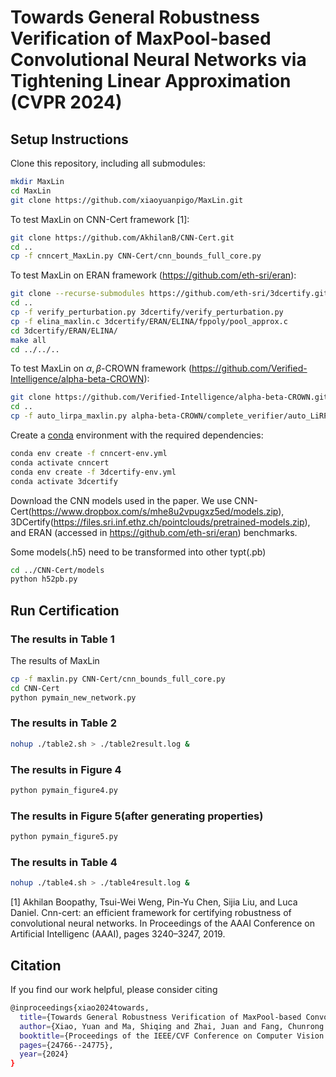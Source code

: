 
# Towards General Robustness Verification of MaxPool-based Convolutional Neural Networks via Tightening Linear Approximation (CVPR 2024)
## Setup Instructions

Clone this repository, including all submodules:
```bash
mkdir MaxLin
cd MaxLin
git clone https://github.com/xiaoyuanpigo/MaxLin.git
```

To test MaxLin on CNN-Cert framework [1]:
```bash
git clone https://github.com/AkhilanB/CNN-Cert.git
cd ..
cp -f cnncert_MaxLin.py CNN-Cert/cnn_bounds_full_core.py
```

To test MaxLin on ERAN framework (https://github.com/eth-sri/eran):
```bash
git clone --recurse-submodules https://github.com/eth-sri/3dcertify.git
cd ..
cp -f verify_perturbation.py 3dcertify/verify_perturbation.py 
cp -f elina_maxlin.c 3dcertify/ERAN/ELINA/fppoly/pool_approx.c
cd 3dcertify/ERAN/ELINA/
make all
cd ../../..
```

To test MaxLin on $\alpha,\beta$-CROWN framework (https://github.com/Verified-Intelligence/alpha-beta-CROWN):
```bash
git clone https://github.com/Verified-Intelligence/alpha-beta-CROWN.git
cd ..
cp -f auto_lirpa_maxlin.py alpha-beta-CROWN/complete_verifier/auto_LiRPA/operators/pooling.py
```

Create a [conda](https://www.anaconda.com/products/individual) environment with the required dependencies:
```bash
conda env create -f cnncert-env.yml
conda activate cnncert
conda env create -f 3dcertify-env.yml
conda activate 3dcertify
```

Download the CNN models used in the paper. We use CNN-Cert(https://www.dropbox.com/s/mhe8u2vpugxz5ed/models.zip), 3DCertify(https://files.sri.inf.ethz.ch/pointclouds/pretrained-models.zip), and ERAN (accessed in https://github.com/eth-sri/eran) benchmarks.

Some models(.h5) need to be transformed into other typt(.pb)
```bash
cd ../CNN-Cert/models
python h52pb.py
```

## Run Certification

### The results in Table 1

The results of MaxLin
```bash
cp -f maxlin.py CNN-Cert/cnn_bounds_full_core.py 
cd CNN-Cert
python pymain_new_network.py
```

### The results in Table 2
```bash
nohup ./table2.sh > ./table2result.log &
```

### The results in Figure 4
```bash
python pymain_figure4.py
```
 
### The results in Figure 5(after generating properties)
```bash
python pymain_figure5.py
```

### The results in Table 4
```bash
nohup ./table4.sh > ./table4result.log &
```
[1] Akhilan Boopathy, Tsui-Wei Weng, Pin-Yu Chen, Sijia Liu, and Luca Daniel. Cnn-cert: an efficient framework for certifying robustness of convolutional neural networks. In Proceedings of the AAAI Conference on Artificial Intelligenc (AAAI), pages 3240–3247, 2019.



## Citation
If you find our work helpful, please consider citing 

```bash
@inproceedings{xiao2024towards,
  title={Towards General Robustness Verification of MaxPool-based Convolutional Neural Networks via Tightening Linear Approximation},
  author={Xiao, Yuan and Ma, Shiqing and Zhai, Juan and Fang, Chunrong and Jia, Jinyuan and Chen, Zhenyu},
  booktitle={Proceedings of the IEEE/CVF Conference on Computer Vision and Pattern Recognition},
  pages={24766--24775},
  year={2024}
}
```
